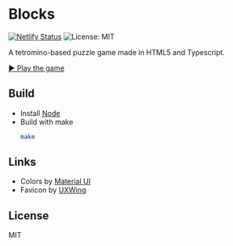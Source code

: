 # Blocks

[![Netlify Status](https://api.netlify.com/api/v1/badges/72866b1c-d0fc-4e33-b4a1-d9ce2b418547/deploy-status)](https://app.netlify.com/sites/quirky-poitras-7ec457/deploys)
![License: MIT](https://img.shields.io/badge/license-MIT-green)

A tetromino-based puzzle game made in HTML5 and Typescript.

[▶️ Play the game](https://blocks.verybadfrags.com/)

## Build

- Install [Node](https://nodejs.org/)
- Build with make
  ```sh
  make
  ```

## Links

- Colors by [Material UI](https://www.materialui.co/colors)
- Favicon by [UXWing](https://uxwing.com/)

## License

MIT
